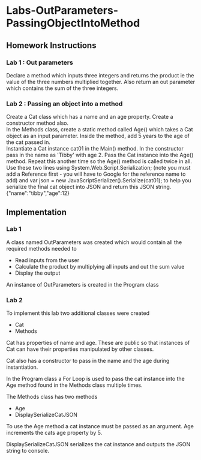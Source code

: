 # Labs-OutParameters-PassingObjectIntoMethod
## Homework Instructions
### Lab 1 : Out parameters  
Declare a method which inputs three integers and returns the product ie the value of the three numbers multiplied together. Also return an out parameter which contains the sum of the three integers.
### Lab 2 : Passing an object into a method 
Create a Cat class which has a name and an age property. 
Create a constructor method also.  
In the Methods class, create a static method called Age() which takes a Cat object as an input parameter. Inside the method, add 5 years to the age of the cat passed in.  
Instantiate a Cat instance cat01 in the Main() method. In the constructor pass in the name as 'Tibby' with age 2.  Pass the Cat instance into the Age() method. 
Repeat this another time so the Age() method is called twice in all.  
Use these two lines  using System.Web.Script.Serialization; (note you must add a Reference first - you will have to Google for the reference name to add)  and  var json = new JavaScriptSerializer().Serialize(cat01);  to help you serialize the final cat object into JSON and return this JSON string.  
{"name":"tibby","age":12}
## Implementation
### Lab 1
A class named OutParameters was created which would contain all the required methods needed to
* Read inputs from the user
* Calculate the product by multiplying all inputs and out the sum value
* Display the output

An instance of OutParameters is created in the Program class 
### Lab 2
To implement this lab two additional classes were created 
* Cat
* Methods

Cat has properties of name and age. These are public so that instances of Cat can have their properties manipulated by other classes.

Cat also has a constructor to pass in the name and the age during instantiation.

In the Program class a For Loop is used to pass the cat instance into the Age method found in the Methods class multiple times.

The Methods class has two methods
* Age
* DisplaySerializeCatJSON

To use the Age method a cat instance must be passed as an argument. Age increments the cats age property by 5.

DisplaySerializeCatJSON serializes the cat instance and outputs the JSON string to console.
